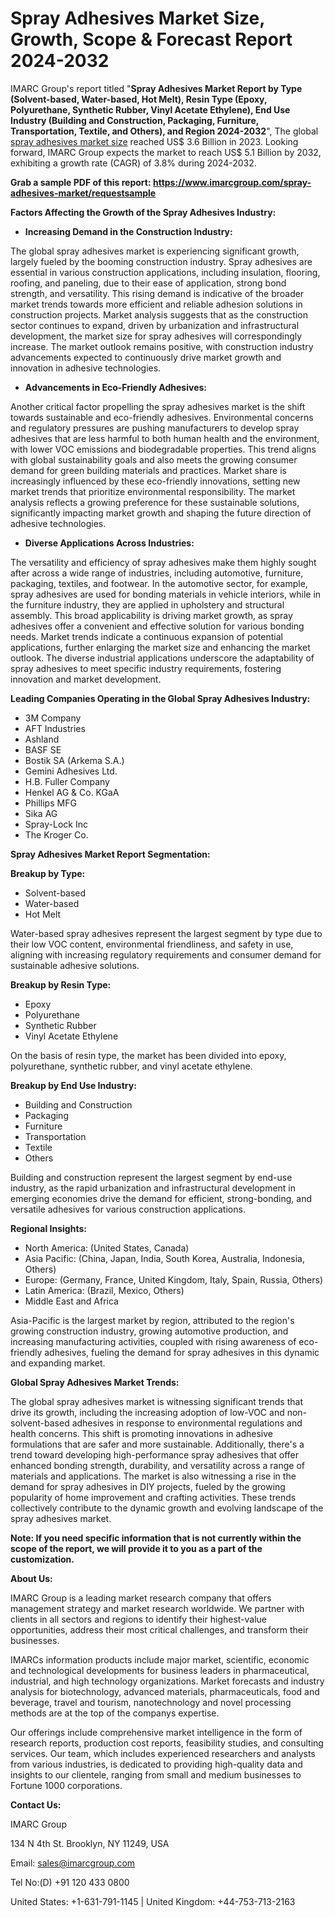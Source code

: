 ﻿# **Spray Adhesives Market Size, Growth, Scope & Forecast Report 2024-2032**
IMARC Group's report titled "**Spray Adhesives Market Report by Type (Solvent-based, Water-based, Hot Melt), Resin Type (Epoxy, Polyurethane, Synthetic Rubber, Vinyl Acetate Ethylene), End Use Industry (Building and Construction, Packaging, Furniture, Transportation, Textile, and Others), and Region 2024-2032**", The global [spray adhesives market size](https://www.imarcgroup.com/spray-adhesives-market) reached US$ 3.6 Billion in 2023. Looking forward, IMARC Group expects the market to reach US$ 5.1 Billion by 2032, exhibiting a growth rate (CAGR) of 3.8% during 2024-2032.

**Grab a sample PDF of this report: <https://www.imarcgroup.com/spray-adhesives-market/requestsample>**

**Factors Affecting the Growth of the Spray Adhesives Industry:**

- **Increasing Demand in the Construction Industry:**

The global spray adhesives market is experiencing significant growth, largely fueled by the booming construction industry. Spray adhesives are essential in various construction applications, including insulation, flooring, roofing, and paneling, due to their ease of application, strong bond strength, and versatility. This rising demand is indicative of the broader market trends towards more efficient and reliable adhesion solutions in construction projects. Market analysis suggests that as the construction sector continues to expand, driven by urbanization and infrastructural development, the market size for spray adhesives will correspondingly increase. The market outlook remains positive, with construction industry advancements expected to continuously drive market growth and innovation in adhesive technologies.

- **Advancements in Eco-Friendly Adhesives:**

Another critical factor propelling the spray adhesives market is the shift towards sustainable and eco-friendly adhesives. Environmental concerns and regulatory pressures are pushing manufacturers to develop spray adhesives that are less harmful to both human health and the environment, with lower VOC emissions and biodegradable properties. This trend aligns with global sustainability goals and also meets the growing consumer demand for green building materials and practices. Market share is increasingly influenced by these eco-friendly innovations, setting new market trends that prioritize environmental responsibility. The market analysis reflects a growing preference for these sustainable solutions, significantly impacting market growth and shaping the future direction of adhesive technologies.

- **Diverse Applications Across Industries:**

The versatility and efficiency of spray adhesives make them highly sought after across a wide range of industries, including automotive, furniture, packaging, textiles, and footwear. In the automotive sector, for example, spray adhesives are used for bonding materials in vehicle interiors, while in the furniture industry, they are applied in upholstery and structural assembly. This broad applicability is driving market growth, as spray adhesives offer a convenient and effective solution for various bonding needs. Market trends indicate a continuous expansion of potential applications, further enlarging the market size and enhancing the market outlook. The diverse industrial applications underscore the adaptability of spray adhesives to meet specific industry requirements, fostering innovation and market development.

**Leading Companies Operating in the Global Spray Adhesives Industry:**

- 3M Company
- AFT Industries
- Ashland
- BASF SE
- Bostik SA (Arkema S.A.)
- Gemini Adhesives Ltd.
- H.B. Fuller Company
- Henkel AG & Co. KGaA
- Phillips MFG
- Sika AG
- Spray-Lock Inc
- The Kroger Co.

**Spray Adhesives Market Report Segmentation:**

**Breakup by Type:**

- Solvent-based
- Water-based
- Hot Melt

Water-based spray adhesives represent the largest segment by type due to their low VOC content, environmental friendliness, and safety in use, aligning with increasing regulatory requirements and consumer demand for sustainable adhesive solutions.

**Breakup by Resin Type:**

- Epoxy
- Polyurethane
- Synthetic Rubber
- Vinyl Acetate Ethylene

On the basis of resin type, the market has been divided into epoxy, polyurethane, synthetic rubber, and vinyl acetate ethylene.

**Breakup by End Use Industry:**

- Building and Construction
- Packaging
- Furniture
- Transportation
- Textile
- Others

Building and construction represent the largest segment by end-use industry, as the rapid urbanization and infrastructural development in emerging economies drive the demand for efficient, strong-bonding, and versatile adhesives for various construction applications.

**Regional Insights:**

- North America: (United States, Canada)
- Asia Pacific: (China, Japan, India, South Korea, Australia, Indonesia, Others)
- Europe: (Germany, France, United Kingdom, Italy, Spain, Russia, Others)
- Latin America: (Brazil, Mexico, Others)
- Middle East and Africa

Asia-Pacific is the largest market by region, attributed to the region's growing construction industry, growing automotive production, and increasing manufacturing activities, coupled with rising awareness of eco-friendly adhesives, fueling the demand for spray adhesives in this dynamic and expanding market.

**Global Spray Adhesives Market Trends:**

The global spray adhesives market is witnessing significant trends that drive its growth, including the increasing adoption of low-VOC and non-solvent-based adhesives in response to environmental regulations and health concerns. This shift is promoting innovations in adhesive formulations that are safer and more sustainable. Additionally, there's a trend toward developing high-performance spray adhesives that offer enhanced bonding strength, durability, and versatility across a range of materials and applications. The market is also witnessing a rise in the demand for spray adhesives in DIY projects, fueled by the growing popularity of home improvement and crafting activities. These trends collectively contribute to the dynamic growth and evolving landscape of the spray adhesives market.

**Note: If you need specific information that is not currently within the scope of the report, we will provide it to you as a part of the customization.**

**About Us:**

IMARC Group is a leading market research company that offers management strategy and market research worldwide. We partner with clients in all sectors and regions to identify their highest-value opportunities, address their most critical challenges, and transform their businesses.

IMARCs information products include major market, scientific, economic and technological developments for business leaders in pharmaceutical, industrial, and high technology organizations. Market forecasts and industry analysis for biotechnology, advanced materials, pharmaceuticals, food and beverage, travel and tourism, nanotechnology and novel processing methods are at the top of the companys expertise.

Our offerings include comprehensive market intelligence in the form of research reports, production cost reports, feasibility studies, and consulting services. Our team, which includes experienced researchers and analysts from various industries, is dedicated to providing high-quality data and insights to our clientele, ranging from small and medium businesses to Fortune 1000 corporations.

**Contact Us:**

IMARC Group

134 N 4th St. Brooklyn, NY 11249, USA

Email: sales@imarcgroup.com

Tel No:(D) +91 120 433 0800

United States: +1-631-791-1145 | United Kingdom: +44-753-713-2163
